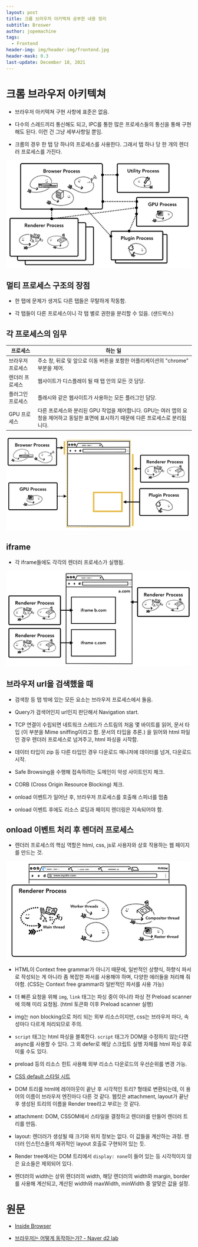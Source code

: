```yaml
---
layout: post
title: 크롬 브라우저 아키텍쳐 공부한 내용 정리
subtitle: Broswer
author: jopemachine
tags:
  - Frontend
header-img: img/header-img/frontend.jpg
header-mask: 0.3
last-update: December 18, 2021
---
```


# 크롬 브라우저 아키텍쳐

- 브라우저 아키텍쳐 구현 사항에 표준은 없음.

- 다수의 스레드끼리 통신해도 되고, IPC를 통한 많은 프로세스들의 통신을 통해 구현해도 된다. 이런 건 그냥 세부사항일 뿐임.

- 크롬의 경우 한 탭 당 하나의 프로세스를 사용한다. 그래서 탭 하나 당 한 개의 렌더러 프로세스를 가진다.

![](/img/posts/Front/2021-12-18-chrome-arch/browser-arch2.png)

## 멀티 프로세스 구조의 장점

- 한 탭에 문제가 생겨도 다른 탭들은 무탈하게 작동함.

- 각 탭들이 다른 프로세스이니 각 탭 별로 권한을 분리할 수 있음. (샌드박스)

## 각 프로세스의 임무

| 프로세스 | 하는 일 |  
| --------------------------------------------------------- | -------------------------------------------------------------------------------- |  
| 브라우저 프로세스 | 주소 창, 뒤로 및 앞으로 이동 버튼을 포함한 어플리케이션의 "chrome" 부분을 제어.
| 렌더러 프로세스 | 웹사이트가 디스플레이 될 때 탭 안의 모든 것 담당.                                                    |
| 플러그인 프로세스 | 플래시와 같은 웹사이트가 사용하는 모든 플러그인 담당. |
| GPU 프로세스 | 다른 프로세스와 분리된 GPU 작업을 제어합니다. GPU는 여러 앱의 요청을 제어하고 동일한 표면에 표시하기 때문에 다른 프로세스로 분리됩니다. |

![](/img/posts/Front/2021-12-18-chrome-arch/browserui.png)

## iframe

- 각 iframe들에도 각각의 렌더러 프로세스가 실행됨.

![](/img/posts/Front/2021-12-18-chrome-arch/isolation.png)

## 브라우저 url을 검색했을 때

- 검색창 등 탭 밖에 있는 모든 요소는 브라우저 프로세스에서 돌음.

- Query가 검색어인지 url인지 판단해서 Navigation start.

- TCP 연결이 수립되면 네트워크 스레드가 스트림의 처음 몇 바이트를 읽어, 문서 타입 (이 부분을 Mime sniffing이라고 함. 문서의 타입을 추론.) 을 읽어와 html 파일인 경우 렌더러 프로세스로 넘겨주고, html 파싱을 시작함.

- 데이터 타입이 zip 등 다른 타입인 경우 다운로드 매니저에 데이터를 넘겨, 다운로드 시작.

- Safe Browsing을 수행해 접속하려는 도메인이 악성 사이트인지 체크.

- CORB (Cross Origin Resource Blocking) 체크.

- onload 이벤트가 일어난 후, 브라우저 프로세스를 호출해 스피너를 멈춤

- onload 이벤트 후에도 리소스 로딩과 페이지 렌더링은 지속되어야 함.

## onload 이벤트 처리 후 렌더러 프로세스

- 렌더러 프로세스의 핵심 역할은 html, css, js로 사용자와 상호 작용하는 웹 페이지를 만드는  것.

![](/img/posts/Front/2021-12-18-chrome-arch/renderer.png)

- HTML이 Context free grammar가 아니기 때문에, 일반적인 상향식, 하향식 파서로 작성되는 게 아니라 좀 복잡한 파서를 사용해야 하며, 다양한 에러들을 처리해 줘야함. (CSS는 Context free grammar라 일반적인 파서를 사용 가능)

- 더 빠른 요청을 위해 `img`, `link` 태그는 파싱 중이 아니라 파싱 전 Preload scanner에 의해 미리 요청됨. (html 토큰화 이후 Preload scanner 실행)

- img는 non blocking으로 처리 되는 외부 리소스이지만, css는 브라우저 마다, 속성마다 다르게 처리되므로 주의.

- `script` 태그는 html 파싱을 블록한다. `script` 태그가 DOM을 수정하지 않는다면 async를 사용할 수 있다. 그 외 defer로 해당 스크립트 실행 자체를 html 파싱 후로 미룰 수도 있다.

- preload 등의 리소스 힌트 사용해 외부 리소스 다운로드의 우선순위를 변경 가능.

- [CSS default 스타일 시트](https://source.chromium.org/chromium/chromium/src/+/main:third_party/blink/renderer/core/html/resources/html.css)

- DOM 트리를 html에 레이아웃이 끝난 후 시각적인 트리? 형태로 변환되는데, 이 용어의 이름이 브라우저 엔진마다 다른 것 같다. 웹킷은 attachment, layout가 끝난 후 생성된 트리의 이름을 Render tree라고 부르는 것 같다.

- attachment: DOM, CSSOM에서 스타일을 결정하고 렌더러를 만들어 렌더러 트리를 만듬.

- layout: 렌더러가 생성될 때 크기와 위치 정보는 없다. 이 값들을 계산하는 과정. 렌더러 인스턴스들의 재귀적인 layout 호출로 구현되어 있는 듯.

- Render tree에서는 DOM 트리에서 `display: none`이 들어 있는 등 시각적이지 않은 요소들은 제외되어 있다.

- 렌더러의 width는 상위 렌더러의 width, 해당 렌더러의 width와 margin, border를 사용해 계산되고, 계산된 width와 maxWidth, minWidth 중 알맞은 값을 설정.

# 원문

- [Inside Browser](https://developers.google.com/web/updates/2018/09/inside-browser-part1)

- [브라우저는 어떻게 동작하는가? - Naver d2 lab](https://d2.naver.com/helloworld/59361)